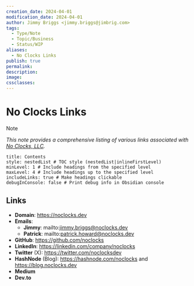 ```yaml
---
creation_date: 2024-04-01
modification_date: 2024-04-01
author: Jimmy Briggs <jimmy.briggs@jimbrig.com>
tags:
  - Type/Note
  - Topic/Business
  - Status/WIP
aliases:
  - No Clocks Links
publish: true
permalink:
description:
image:
cssclasses:
---
```



# No Clocks Links

> [!NOTE]
> *This note provides a comprehensive listing of various links associated with [No Clocks, LLC](https://github.com/noclocks).*

```table-of-contents
title: Contents 
style: nestedList # TOC style (nestedList|inlineFirstLevel)
minLevel: 1 # Include headings from the specified level
maxLevel: 4 # Include headings up to the specified level
includeLinks: true # Make headings clickable
debugInConsole: false # Print debug info in Obsidian console
```

## Links

- **Domain**: https://noclocks.dev
- **Emails**:
	- **Jimmy**: mailto:jimmy.briggs@noclocks.dev
	- **Patrick**: mailto:patrick.howard@noclocks.dev
- **GitHub**: https://github.com/noclocks
- **LinkedIn**: https://linkedin.com/company/noclocks
- **Twitter** (X): https://twitter.com/noclocksdev
- **HashNode** (Blog): https://hashnode.com/noclocks and https://blog.noclocks.dev
- **Medium**
- **Dev.to**
